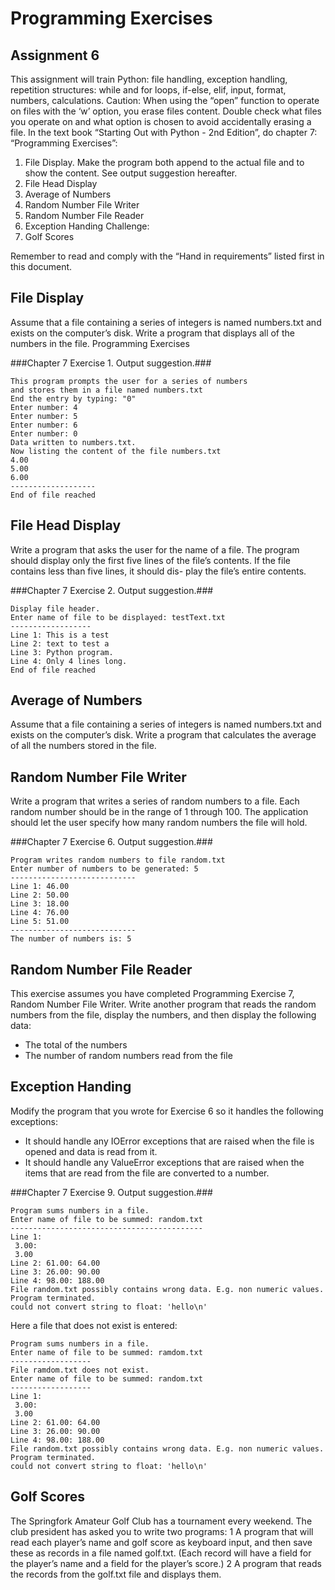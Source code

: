 # Programming Exercises #
## Assignment 6 ##

This assignment will train Python: file handling, exception handling, repetition structures: while
and for loops, if-else, elif, input, format, numbers, calculations.
Caution: When using the “open” function to operate on files with the ‘w’ option, you erase files
content. Double check what files you operate on and what option is chosen to avoid accidentally
erasing a file.
In the text book “Starting Out with Python - 2nd Edition”, do chapter 7: “Programming Exercises”:

 1. File Display. Make the program both append to the actual file and to show the
    content. See output suggestion hereafter.
 2. File Head Display
 6. Average of Numbers
 7. Random Number File Writer
 8. Random Number File Reader
 9. Exception Handing
Challenge:
 10. Golf Scores

Remember to read and comply with the “Hand in requirements” listed first in this document.

## File Display ##

Assume that a file containing a series of integers is named numbers.txt and exists on the
computer’s disk. Write a program that displays all of the numbers in the file.
Programming Exercises

###Chapter 7 Exercise 1. Output suggestion.###

    This program prompts the user for a series of numbers
    and stores them in a file named numbers.txt
    End the entry by typing: "0"
    Enter number: 4
    Enter number: 5
    Enter number: 6
    Enter number: 0
    Data written to numbers.txt.
    Now listing the content of the file numbers.txt
    4.00
    5.00
    6.00
    -------------------
    End of file reached

## File Head Display ##

Write a program that asks the user for the name of a file. The program should display only
the first five lines of the file’s contents. If the file contains less than five lines, it should dis-
play the file’s entire contents.

###Chapter 7 Exercise 2. Output suggestion.###

    Display file header.
    Enter name of file to be displayed: testText.txt
    ------------------
    Line 1: This is a test
    Line 2: text to test a
    Line 3: Python program.
    Line 4: Only 4 lines long.
    End of file reached

## Average of Numbers ##

Assume that a file containing a series of integers is named numbers.txt and exists on the
computer’s disk. Write a program that calculates the average of all the numbers stored in
the file.


## Random Number File Writer ##

Write a program that writes a series of random numbers to a file. Each random number
should be in the range of 1 through 100. The application should let the user specify how
many random numbers the file will hold.

###Chapter 7 Exercise 6. Output suggestion.###

    Program writes random numbers to file random.txt
    Enter number of numbers to be generated: 5
    ----------------------------
    Line 1: 46.00
    Line 2: 50.00
    Line 3: 18.00
    Line 4: 76.00
    Line 5: 51.00
    ----------------------------
    The number of numbers is: 5

## Random Number File Reader ##

This exercise assumes you have completed Programming Exercise 7, Random Number File
Writer. Write another program that reads the random numbers from the file, display the
numbers, and then display the following data:

 * The total of the numbers
 *  The number of random numbers read from the file

## Exception Handing ##

Modify the program that you wrote for Exercise 6 so it handles the following exceptions:

 * It should handle any IOError exceptions that are raised when the file is opened and data
   is read from it. 
 * It should handle any ValueError exceptions that are raised when the items that are read
   from the file are converted to a number.
   
###Chapter 7 Exercise 9. Output suggestion.###

    Program sums numbers in a file.
    Enter name of file to be summed: random.txt
    -------------------------------------------
    Line 1:
     3.00:
     3.00
    Line 2: 61.00: 64.00
    Line 3: 26.00: 90.00
    Line 4: 98.00: 188.00
    File random.txt possibly contains wrong data. E.g. non numeric values.
    Program terminated.
    could not convert string to float: 'hello\n'
    
Here a file that does not exist is entered:

    Program sums numbers in a file.
    Enter name of file to be summed: ramdom.txt
    ------------------
    File ramdom.txt does not exist.
    Enter name of file to be summed: random.txt
    ------------------
    Line 1:
     3.00:
     3.00
    Line 2: 61.00: 64.00
    Line 3: 26.00: 90.00
    Line 4: 98.00: 188.00
    File random.txt possibly contains wrong data. E.g. non numeric values.
    Program terminated.
    could not convert string to float: 'hello\n'

## Golf Scores ##

The Springfork Amateur Golf Club has a tournament every weekend. The club president
has asked you to write two programs:
 1 A program that will read each player’s name and golf score as keyboard input, and then
    save these as records in a file named golf.txt. (Each record will have a field for the
    player’s name and a field for the player’s score.)
 2 A program that reads the records from the golf.txt file and displays them.
